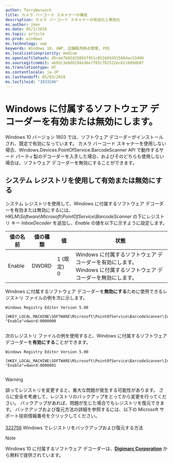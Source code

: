 ```yaml
---
author: TerryWarwick
title: カメラ バーコード スキャナーの構成
description: カメラ バーコード スキャナーの有効化と無効化
ms.author: jken
ms.date: 05/1/2018
ms.topic: article
ms.prod: windows
ms.technology: uwp
keywords: Windows 10, UWP, 店舗販売時点管理, POS
ms.localizationpriority: medium
ms.openlocfilehash: d5cee7b92d25091f951c052669391588dac53400
ms.sourcegitcommit: ab92c3e0dd294a36e7f65cf82522ec621699db87
ms.translationtype: HT
ms.contentlocale: ja-JP
ms.lasthandoff: 05/03/2018
ms.locfileid: "1833246"
---
```

# <a name="enable-or-disable-the-software-decoder-that-ships-with-windows"></a>Windows に付属するソフトウェア デコーダーを有効または無効にします。
Windows 10 バージョン 1803 では、ソフトウェア デコーダーがインストールされ、既定で有効になっています。  カメラ バーコード スキャナーを使用しない場合、Windows.Devices.PointOfService.BarcodeScanner API で動作するサード パーティ製のデコーダーを入手した場合、およびそのどちらも使用しない場合は、ソフトウェア デコーダーを無効にすることができます。

## <a name="enable-or-disable-using-the-system-registry"></a>システム レジストリを使用して有効または無効にする
システム レジストリを使用して、Windows に付属するソフトウェア デコーダーを有効または無効にするには、*HKLM\Software\Microsoft\PointOfService\BarcodeScanner* の下にレジストリ キー *InboxDecoder* を追加し、*Enable* の値を以下に示すように設定します。

| 値の名前  | 値の種類 | 値 | 状態 |
| ----------- | --------- | -------|--------|
| Enable      | DWORD     | 1 (既定)<br/>0 |  Windows に付属するソフトウェア デコーダーを有効にします。 <br/> Windows に付属するソフトウェア デコーダーを無効にします。 |


Windows に付属するソフトウェア デコーダーを**無効にする**ために使用できるレジストリ ファイルの例を次に示します。

```
Windows Registry Editor Version 5.00

[HKEY_LOCAL_MACHINE\SOFTWARE\Microsoft\PointOfService\BarcodeScanner\InboxDecoder]
"Enable"=dword:0000000


```  
    
次のレジストリ ファイルの例を使用すると、Windows に付属するソフトウェア デコーダーを**有効にする**ことができます。

```
Windows Registry Editor Version 5.00

[HKEY_LOCAL_MACHINE\SOFTWARE\Microsoft\PointOfService\BarcodeScanner\InboxDecoder]
"Enable"=dword:0000001


```  

> [!Warning] 
> 誤ってレジストリを変更すると、重大な問題が発生する可能性があります。  さらに安全を考慮して、レジストリのバックアップをとってから変更を行ってください。  バックアップがあれば、問題が生じた場合でもレジストリを復元できます。  バックアップおよび復元方法の詳細を参照するには、以下の Microsoft サポート技術情報番号をクリックしてください。 <br/><br/> [322756](http://support.microsoft.com/kb/322756) Windows でレジストリをバックアップおよび復元する方法

> [!NOTE]
> Windows 10 に付属するソフトウェア デコーダーは、[**Digimarc Corporation**](https://www.digimarc.com/) から無料で提供されています。
